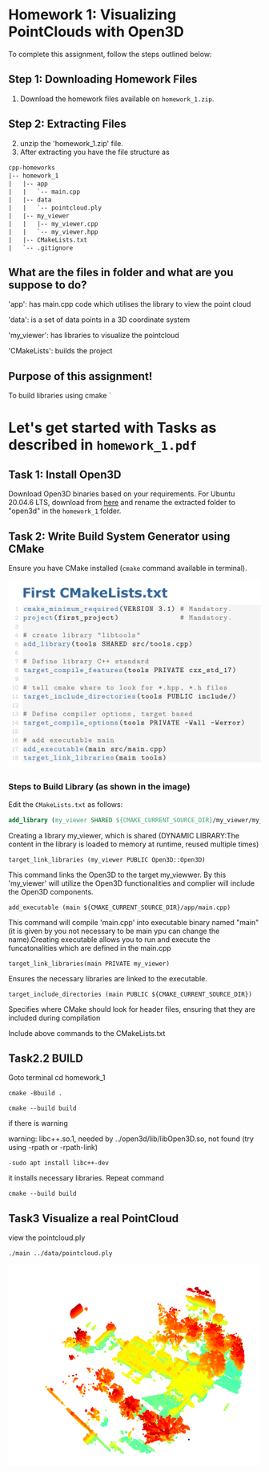 
# Homework 1: Visualizing PointClouds with Open3D

To complete this assignment, follow the steps outlined below:

## Step 1: Downloading Homework Files

1. Download the homework files available on `homework_1.zip`.

## Step 2:  Extracting Files

2. unzip the 'homework_1.zip' file.
3. After extracting you have the file structure as
```
cpp-homeworks
|-- homework_1
|   |-- app
|   |   `-- main.cpp
|   |-- data
|   |   `-- pointcloud.ply
|   |-- my_viewer
|   |   |-- my_viewer.cpp
|   |   `-- my_viewer.hpp 
|   |-- CMakeLists.txt
|   `-- .gitignore
```

## What are the files in folder and what are you suppose to do?

'app': has main.cpp code which utilises the library to view the point cloud

'data': is a set of data points in a 3D coordinate system

'my_viewer': has libraries to visualize the pointcloud

'CMakeLists': builds the project

## Purpose of this assignment!

To build libraries using cmake 
`

# Let's get started with Tasks as described in `homework_1.pdf`

## Task 1: Install Open3D 

Download Open3D binaries based on your requirements. For Ubuntu 20.04.6 LTS, download from [here](https://github.com/isl-org/Open3D/releases/download/v0.18.0/open3d-devel-linux-x86_64-cxx11-abi-0.18.0.tar.xz) and rename the extracted folder to "open3d" in the `homework_1` folder.

## Task 2: Write Build System Generator using CMake

Ensure you have CMake installed (`cmake` command available in terminal).

![cmakesteps](images/cmakesteps.png)

### Steps to Build Library (as shown in the image)

Edit the `CMakeLists.txt` as follows:

```cmake
add_library (my_viewer SHARED ${CMAKE_CURRENT_SOURCE_DIR}/my_viewer/my_viewer.cpp)
```
Creating a library my_viewer, which is shared (DYNAMIC LIBRARY:The content in the library is loaded to memory at runtime, reused multiple times)

	
```
target_link_libraries (my_viewer PUBLIC Open3D::Open3D)
```

This command links the Open3D to the target my_viewwer. By this 'my_viewer' will utilize the Open3D functionalities and complier will include the Open3D components.

```
add_executable (main ${CMAKE_CURRENT_SOURCE_DIR}/app/main.cpp)
```
 
This command will compile 'main.cpp' into executable binary named "main"(it is given by you not necessary to be main ypu can change the name).Creating executable allows you to run and execute the funcatonalities which are defined in the main.cpp

```
target_link_libraries(main PRIVATE my_viewer)
```
   
Ensures the necessary libraries are linked to the executable. 

```
target_include_directories (main PUBLIC ${CMAKE_CURRENT_SOURCE_DIR})
```

Specifies where CMake should look for header files, ensuring that they are included during compilation


Include above commands to the CMakeLists.txt


## Task2.2 BUILD

Goto terminal cd homework_1
```
cmake -Bbuild .
```
```
cmake --build build
```

if there is warning

warning: libc++.so.1, needed by ../open3d/lib/libOpen3D.so, not found (try using -rpath or -rpath-link)
   
```
-sudo apt install libc++-dev
```
it installs necessary libraries. Repeat command 

```
cmake --build build
```


## Task3 Visualize a real PointCloud
view the pointcloud.ply
   
```
./main ../data/pointcloud.ply
```
![pointclodoutput](images/pointclodoutput.png)










